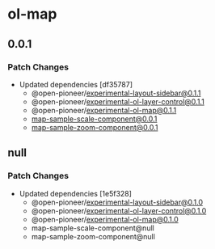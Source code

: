 # ol-map

## 0.0.1

### Patch Changes

-   Updated dependencies [df35787]
    -   @open-pioneer/experimental-layout-sidebar@0.1.1
    -   @open-pioneer/experimental-ol-layer-control@0.1.1
    -   @open-pioneer/experimental-ol-map@0.1.1
    -   map-sample-scale-component@0.0.1
    -   map-sample-zoom-component@0.0.1

## null

### Patch Changes

-   Updated dependencies [1e5f328]
    -   @open-pioneer/experimental-layout-sidebar@0.1.0
    -   @open-pioneer/experimental-ol-layer-control@0.1.0
    -   @open-pioneer/experimental-ol-map@0.1.0
    -   map-sample-scale-component@null
    -   map-sample-zoom-component@null
